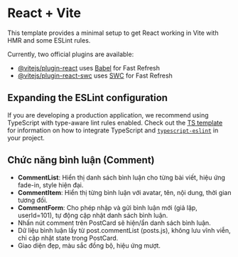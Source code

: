 # React + Vite

This template provides a minimal setup to get React working in Vite with HMR and some ESLint rules.

Currently, two official plugins are available:

- [@vitejs/plugin-react](https://github.com/vitejs/vite-plugin-react/blob/main/packages/plugin-react) uses [Babel](https://babeljs.io/) for Fast Refresh
- [@vitejs/plugin-react-swc](https://github.com/vitejs/vite-plugin-react/blob/main/packages/plugin-react-swc) uses [SWC](https://swc.rs/) for Fast Refresh

## Expanding the ESLint configuration

If you are developing a production application, we recommend using TypeScript with type-aware lint rules enabled. Check out the [TS template](https://github.com/vitejs/vite/tree/main/packages/create-vite/template-react-ts) for information on how to integrate TypeScript and [`typescript-eslint`](https://typescript-eslint.io) in your project.

## Chức năng bình luận (Comment)

- **CommentList**: Hiển thị danh sách bình luận cho từng bài viết, hiệu ứng fade-in, style hiện đại.
- **CommentItem**: Hiển thị từng bình luận với avatar, tên, nội dung, thời gian tương đối.
- **CommentForm**: Cho phép nhập và gửi bình luận mới (giả lập, userId=101), tự động cập nhật danh sách bình luận.
- Nhấn nút comment trên PostCard sẽ hiện/ẩn danh sách bình luận.
- Dữ liệu bình luận lấy từ post.commentList (posts.js), không lưu vĩnh viễn, chỉ cập nhật state trong PostCard.
- Giao diện đẹp, màu sắc đồng bộ, hiệu ứng mượt.
